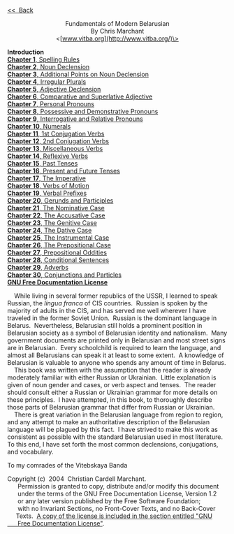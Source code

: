 <div style="text-align: center;">

<div style="text-align: left;">

[\<\<  Back](fofmb.html)  
  

</div>

<div style="text-align: left;">

<div style="text-align: left;">

  

</div>

</div>

Fundamentals of Modern Belarusian  
By Chris Marchant  
\<[www.vitba.org](http://www.vitba.org/)\>  

</div>

  
  
<span style="font-weight: bold;">Introduction</span>  
[<span style="font-weight: bold;">Chapter 1</span>, Spelling
Rules](chapter1.html)  
[<span style="font-weight: bold;">Chapter 2</span>, Noun
Declension](chapter2.html)  
[<span style="font-weight: bold;">Chapter 3</span>, Additional Points on
Noun Declension](chapter3.html)  
[<span style="font-weight: bold;">Chapter 4</span>, Irregular
Plurals](chapter4.html)  
[<span style="font-weight: bold;">Chapter 5</span>, Adjective
Declension](chapter5.html)  
[<span style="font-weight: bold;">Chapter 6</span>, Comparative and
Superlative Adjective](chapter6.html)  
[<span style="font-weight: bold;">Chapter 7</span>, Personal
Pronouns](chapter7.html)  
[<span style="font-weight: bold;">Chapter 8</span>, Possessive and
Demonstrative Pronouns](chapter8.html)  
[<span style="font-weight: bold;">Chapter 9</span>, Interrogative and
Relative Pronouns](chapter9.html)  
[<span style="font-weight: bold;">Chapter 10</span>,
Numerals](chapter10.html)  
[<span style="font-weight: bold;">Chapter 11</span>, 1st Conjugation
Verbs](chapter11.html)  
[<span style="font-weight: bold;">Chapter 12</span>, 2nd Conjugation
Verbs](chapter12.html)  
[<span style="font-weight: bold;">Chapter 13</span>, Miscellaneous
Verbs](chapter13.html)  
[<span style="font-weight: bold;">Chapter 14</span>, Reflexive
Verbs](chapter14.html)  
[<span style="font-weight: bold;">Chapter 15</span>, Past
Tenses](chapter15.html)  
[<span style="font-weight: bold;">Chapter 16</span>, Present and Future
Tenses](chapter16.html)  
[<span style="font-weight: bold;">Chapter 17</span>, The
Imperative](chapter17.html)  
[<span style="font-weight: bold;">Chapter 18</span>, Verbs of
Motion](chapter18.html)  
[<span style="font-weight: bold;">Chapter 19</span>, Verbal
Prefixes](chapter19.html)  
[<span style="font-weight: bold;">Chapter 20</span>, Gerunds and
Participles](chapter20.html)  
[<span style="font-weight: bold;">Chapter 21</span>, The Nominative
Case](chapter21.html)  
[<span style="font-weight: bold;">Chapter 22</span>, The Accusative
Case](chapter22.html)  
[<span style="font-weight: bold;">Chapter 23</span>, The Genitive
Case](chapter23.html)  
[<span style="font-weight: bold;">Chapter 24</span>, The Dative
Case](chapter24.html)  
[<span style="font-weight: bold;">Chapter 25</span>, The Instrumental
Case](chapter25.html)  
[<span style="font-weight: bold;">Chapter 26</span>, The Prepositional
Case](chapter26.html)  
[<span style="font-weight: bold;">Chapter 27</span>, Prepositional
Oddities](chapter27.html)  
[<span style="font-weight: bold;">Chapter 28</span>, Conditional
Sentences](chapter28.html)  
[<span style="font-weight: bold;">Chapter 29</span>,
Adverbs](chapter29.html)  
[<span style="font-weight: bold;">Chapter 30</span>, Conjunctions and
Particles](chapter30.html)  
[<span style="font-weight: bold;">GNU Free Documentation
License</span>](gnufreedl.html)  
  
  
  
    While living in several former republics of the USSR, I learned to
speak Russian, the <span style="font-style: italic;">lingua
franca</span> of CIS countries.  Russian is spoken by the majority of
adults in the CIS, and has served me well wherever I have traveled in
the former Soviet Union.  Russian is the dominant language in Belarus. 
Nevertheless, Belarusian still holds a prominent position in Belarusian
society as a symbol of Belarusian identity and nationalism.  Many
government documents are printed only in Belarusian and most street
signs are in Belarusian.  Every schoolchild is required to learn the
language, and almost all Belarusians can speak it at least to some
extent.  A knowledge of Belarusian is valuable to anyone who spends any
amount of time in Belarus.  
    This book was written with the assumption that the reader is already
moderately familiar with either Russian or Ukrainian.  Little
explanation is given of noun gender and cases, or verb aspect and
tenses.  The reader should consult either a Russian or Ukrainian grammar
for more details on these principles.  I have attempted, in this book,
to thoroughly describe those parts of Belarusian grammar that differ
from Russian or Ukrainian.  
    There is great variation in the Belarusian language from region to
region, and any attempt to make an authoritative description of the
Belarusian language will be plagued by this fact.  I have strived to
make this work as consistent as possible with the standard Belarusian
used in most literature.  To this end, I have set forth the most common
declensions, conjugations, and vocabulary.  
  
  
  
  
To my comrades of the Vitebskaya Banda  
  
  
  
  
  
  
  
  
  
Copyright (c)  2004  Christian Cardell Marchant.  
      Permission is granted to copy, distribute and/or modify this
document  
      under the terms of the GNU Free Documentation License, Version
1.2  
      or any later version published by the Free Software Foundation;  
      with no Invariant Sections, no Front-Cover Texts, and no
Back-Cover  
     Texts.  [A copy of the license is included in the section entitled
"GNU  
      Free Documentation License"](gnufreedl.html).

